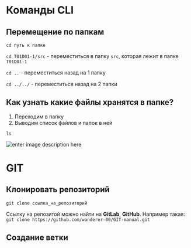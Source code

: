# Команды CLI
## Перемещение по папкам 
`cd путь к папке`

`cd T01D01-1/src` - переместиться в папку `src`, которая лежит в папке `T01D01-1`

`cd ..` - переместиться назад на 1 папку

`cd ../../` - переместиться назад на 2 папки

## Как узнать какие файлы хранятся в папке?
 1. Переходим в папку
 2. Выводим список файлов и папок в ней

`ls`

![enter image description here](https://macmaniac.ru/content/uploads/ls.jpg)

# GIT
## Клонировать репозиторий
`git clone ссылка_на_репозиторий`

Ссылку на репозитой можно найти на **GitLab**, **GitHub**. Например такая:<br>
`git clone https://github.com/wanderer-00/GIT-manual.git`

## Создание ветки
